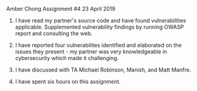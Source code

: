 Amber Chong
Assignment #4
23 April 2019

1. I have read my partner's source code and have found vulnerabilities applicable. Supplemented vulnerability findings by running OWASP report and consulting the web.

2. I have reported four vulnerabilites identified and elaborated on the issues they present - my partner was very knowledgeable in cybersecurity which made it challenging. 

3. I have discussed with TA Michael Robinson, Manish, and Matt Manfre.

4. I have spent six hours on this assignment.
